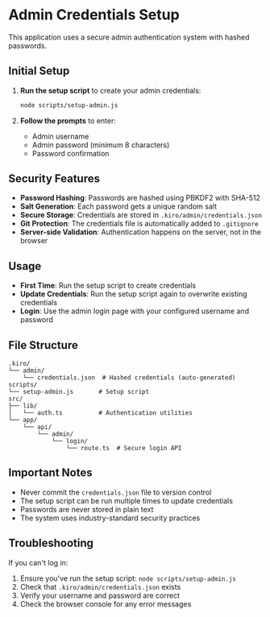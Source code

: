 # Admin Credentials Setup

This application uses a secure admin authentication system with hashed passwords.

## Initial Setup

1. **Run the setup script** to create your admin credentials:
   ```bash
   node scripts/setup-admin.js
   ```

2. **Follow the prompts** to enter:
   - Admin username
   - Admin password (minimum 8 characters)
   - Password confirmation

## Security Features

- **Password Hashing**: Passwords are hashed using PBKDF2 with SHA-512
- **Salt Generation**: Each password gets a unique random salt
- **Secure Storage**: Credentials are stored in `.kiro/admin/credentials.json`
- **Git Protection**: The credentials file is automatically added to `.gitignore`
- **Server-side Validation**: Authentication happens on the server, not in the browser

## Usage

- **First Time**: Run the setup script to create credentials
- **Update Credentials**: Run the setup script again to overwrite existing credentials
- **Login**: Use the admin login page with your configured username and password

## File Structure

```
.kiro/
└── admin/
    └── credentials.json  # Hashed credentials (auto-generated)
scripts/
└── setup-admin.js       # Setup script
src/
├── lib/
│   └── auth.ts          # Authentication utilities
└── app/
    └── api/
        └── admin/
            └── login/
                └── route.ts  # Secure login API
```

## Important Notes

- Never commit the `credentials.json` file to version control
- The setup script can be run multiple times to update credentials
- Passwords are never stored in plain text
- The system uses industry-standard security practices

## Troubleshooting

If you can't log in:
1. Ensure you've run the setup script: `node scripts/setup-admin.js`
2. Check that `.kiro/admin/credentials.json` exists
3. Verify your username and password are correct
4. Check the browser console for any error messages